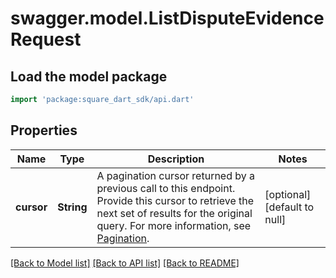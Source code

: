 # swagger.model.ListDisputeEvidenceRequest

## Load the model package
```dart
import 'package:square_dart_sdk/api.dart'
```

## Properties
Name | Type | Description | Notes
------------ | ------------- | ------------- | -------------
**cursor** | **String** | A pagination cursor returned by a previous call to this endpoint. Provide this cursor to retrieve the next set of results for the original query. For more information, see [Pagination](https://developer.squareup.com/docs/build-basics/common-api-patterns/pagination). | [optional] [default to null]

[[Back to Model list]](../README.md#documentation-for-models) [[Back to API list]](../README.md#documentation-for-api-endpoints) [[Back to README]](../README.md)

